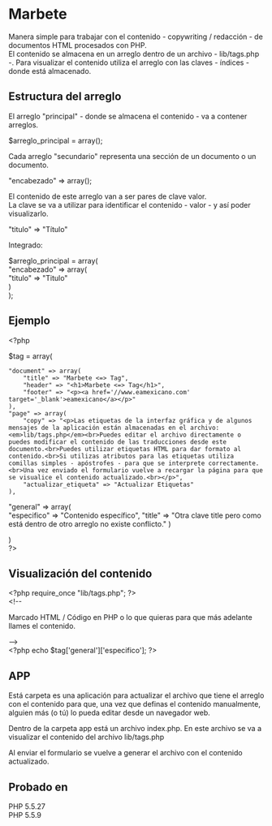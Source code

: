 Marbete
========

Manera simple para trabajar con el contenido - copywriting / redacción - de documentos HTML procesados con PHP.    
El contenido se almacena en un arreglo dentro de un archivo - lib/tags.php -.
Para visualizar el contenido utiliza el arreglo con las claves - índices - donde está almacenado.   

Estructura del arreglo
-----------------------

El arreglo "principal" - donde se almacena el contenido - va a contener arreglos.    
   
$arreglo_principal = array();   

Cada arreglo "secundario" representa una sección de un documento o un documento. 

"encabezado" => array(); 

El contenido de este arreglo van a ser pares de clave valor.    
La clave se va a utilizar para identificar el contenido - valor - y así poder visualizarlo.   

"titulo" => "Título"


Integrado:

$arreglo_principal = array(   
  "encabezado" => array(   
      "titulo" => "Titulo"   
  )    
);   



Ejemplo
-------   

&lt;?php   
   
$tag = array(   
   
	"document" => array(   
		"title" => "Marbete <=> Tag",   
		"header" => "<h1>Marbete <=> Tag</h1>",   
		"footer" => "<p><a href='//www.eamexicano.com' target='_blank'>eamexicano</a></p>"   
	),   
	"page" => array(   
		"copy" => "<p>Las etiquetas de la interfaz gráfica y de algunos mensajes de la aplicación están almacenadas en el archivo: <em>lib/tags.php</em><br>Puedes editar el archivo directamente o puedes modificar el contenido de las traducciones desde este documento.<br>Puedes utilizar etiquetas HTML para dar formato al contenido.<br>Si utilizas atributos para las etiquetas utiliza comillas simples - apóstrofes - para que se interprete correctamente.<br>Una vez enviado el formulario vuelve a recargar la página para que se visualice el contenido actualizado.<br></p>",   
		"actualizar_etiqueta" => "Actualizar Etiquetas"   
	),
  
  "general" => array(   
    "especifico" => "Contenido específico", 
    "title" => "Otra clave title pero como está dentro de otro arreglo no existe conflicto."
  )   
     
)   
?&gt;   
   
Visualización del contenido
----------------------------

&lt;?php require_once "lib/tags.php"; ?&gt;   
&lt;!--   
   
   Marcado HTML / Código en PHP o lo que quieras para que más adelante llames el contenido.
   
--&gt;   
&lt;?php echo $tag['general']['especifico']; ?&gt;   

APP
----

Está carpeta es una aplicación para actualizar el archivo que tiene el arreglo con el contenido para que, una vez que definas el contenido manualmente,  alguien más (o tú) lo pueda editar desde un navegador web.   
   
Dentro de la carpeta app está un archivo index.php. En este archivo se va a visualizar el contenido del archivo lib/tags.php   
   
Al enviar el formulario se vuelve a generar el archivo con el contenido actualizado.


   
Probado en   
----------
  PHP 5.5.27   
  PHP 5.5.9   